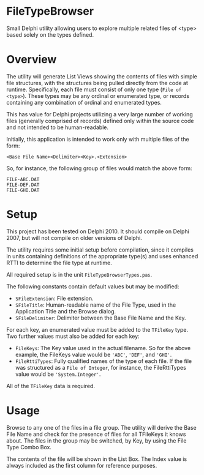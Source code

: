 FileTypeBrowser
===============

Small Delphi utility allowing users to explore multiple related files of &lt;type> based solely on the types defined.

Overview
========

The utility will generate List Views showing the contents of files with simple file structures, with the structures being pulled directly from the code at runtime. Specifically, each file must consist of only one type (`File of <type>`). These types may be any ordinal or enumerated type, or records containing any combination of ordinal and enumerated types.

This has value for Delphi projects utilizing a very large number of working files (generally comprised of records) defined only within the source code and not intended to be human-readable.

Initially, this application is intended to work only with multiple files of the form:

    <Base File Name><Delimiter><Key>.<Extension>
		
So, for instance, the following group of files would match the above form:

    FILE-ABC.DAT
    FILE-DEF.DAT
    FILE-GHI.DAT

Setup
=====

This project has been tested on Delphi 2010. It should compile on Delphi 2007, but will not compile on older versions of Delphi.

The utility requires some initial setup before compilation, since it compiles in units containing definitions of the appropriate type(s) and uses enhanced RTTI to determine the file type at runtime.

All required setup is in the unit `FileTypeBrowserTypes.pas`.

The following constants contain default values but may be modified:
- `SFileExtension`: File extension.
- `SFileTitle`: Human-readable name of the File Type, used in the Application Title and the Browse dialog.
- `SFileDelimiter`: Delimiter between the Base File Name and the Key.

For each key, an enumerated value must be added to the `TFileKey` type. Two further values must also be added for each key:
- `FileKeys`: The Key value used in the actual filename. So for the above example, the FileKeys value would be `'ABC'`, `'DEF'`, and `'GHI'`.
- `FileRttiTypes`: Fully qualified names of the type of each file. If the file was structured as a `File of Integer`, for instance, the FileRttiTypes value would be `'System.Integer'`.

All of the `TFileKey` data is required.

Usage
=====

Browse to any one of the files in a file group. The utility will derive the Base File Name and check for the presence of files for all TFileKeys it knows about. The files in the group may be switched, by Key, by using the File Type Combo Box.

The contents of the file will be shown in the List Box. The Index value is always included as the first column for reference purposes.
